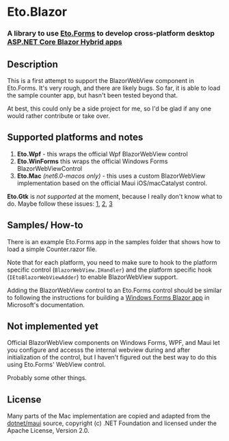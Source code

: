 Eto.Blazor
==========
### A library to use [Eto.Forms](https://github.com/picoe/Eto) to develop cross-platform desktop [ASP.NET Core Blazor Hybrid apps](https://learn.microsoft.com/en-us/aspnet/core/blazor/hybrid/?view=aspnetcore-6.0)

Description
-----------
This is a first attempt to support the BlazorWebView component in Eto.Forms. It's very rough, and there are likely bugs.
So far, it is able to load the sample counter app, but hasn't been tested beyond that.

At best, this could only be a side project for me, so I'd be glad if any one would rather contribute or take over.

Supported platforms and notes
-------------------
1. **Eto.Wpf** - this wraps the official Wpf BlazorWebView control
2. **Eto.WinForms** this wraps the official Windows Forms BlazorWebViewControl
3. **Eto.Mac** _(net6.0-macos only)_ - this uses a custom BlazorWebView implementation based on the official Maui iOS/macCatalyst control.

**Eto.Gtk** is _not supported_ at the moment, because I really don't know what to do. Maybe follow these issues: [1](https://github.com/GtkSharp/GtkSharp/pull/274), [2](https://github.com/lytico/maui/issues/9), [3](https://github.com/jsuarezruiz/maui-linux/issues/28)

Samples/ How-to
---------------
There is an example Eto.Forms app in the samples folder that shows how to load a simple Counter.razor file.

Note that for each platform, you need to make sure to hook to the platform specific control (`BlazorWebView.IHandler`) and the platform specific hook (`IEtoBlazorWebViewAdder`) to enable BlazorWebView support.

Adding the BlazorWebView control to an Eto.Forms control should be similar to following the instructions for building a [Windows Forms Blazor app](https://learn.microsoft.com/en-us/aspnet/core/blazor/hybrid/tutorials/windows-forms?view=aspnetcore-6.0) in Microsoft's documentation.

Not implemented yet
-------------------
Official BlazorWebView components on Windows Forms, WPF, and Maui let you configure and accesss the internal webview during and after initialization of the control, but I haven't figured out the best way to do this using Eto.Forms' WebView control.

Probably some other things.

## License
Many parts of the Mac implementation are copied and adapted from the [dotnet/maui](https://github.com/dotnet/maui/tree/main/src/BlazorWebView/src) source, copyright (c) .NET Foundation and licensed under the Apache License, Version 2.0.


